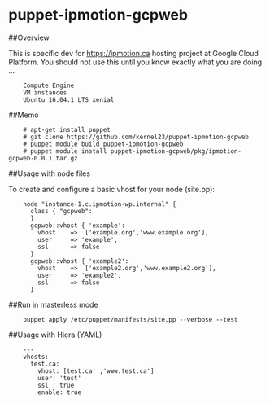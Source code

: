 # puppet-ipmotion-gcpweb

##Overview

This is specific dev for https://ipmotion.ca hosting project at Google Cloud Platform.
You should not use this until you know exactly what you are doing ...

        Compute Engine
        VM instances
        Ubuntu 16.04.1 LTS xenial


##Memo

        # apt-get install puppet
        # git clone https://github.com/kernel23/puppet-ipmotion-gcpweb
        # puppet module build puppet-ipmotion-gcpweb
        # puppet module install puppet-ipmotion-gcpweb/pkg/ipmotion-gcpweb-0.0.1.tar.gz

##Usage with node files

To create and configure a basic vhost for your node (site.pp):

        node "instance-1.c.ipmotion-wp.internal" {
          class { "gcpweb":
          }
          gcpweb::vhost { 'example':
            vhost    =>  ['example.org','www.example.org'],
            user     => 'example',
            ssl      => false
          }
          gcpweb::vhost { 'example2':
            vhost    =>  ['example2.org','www.example2.org'],
            user     => 'example2',
            ssl      => false
          }

##Run in masterless mode

        puppet apply /etc/puppet/manifests/site.pp --verbose --test


##Usage with Hiera (YAML)

        ---
        vhosts:
          test.ca:
            vhost: [test.ca' ,'www.test.ca']
            user: 'test'
            ssl : true
            enable: true
